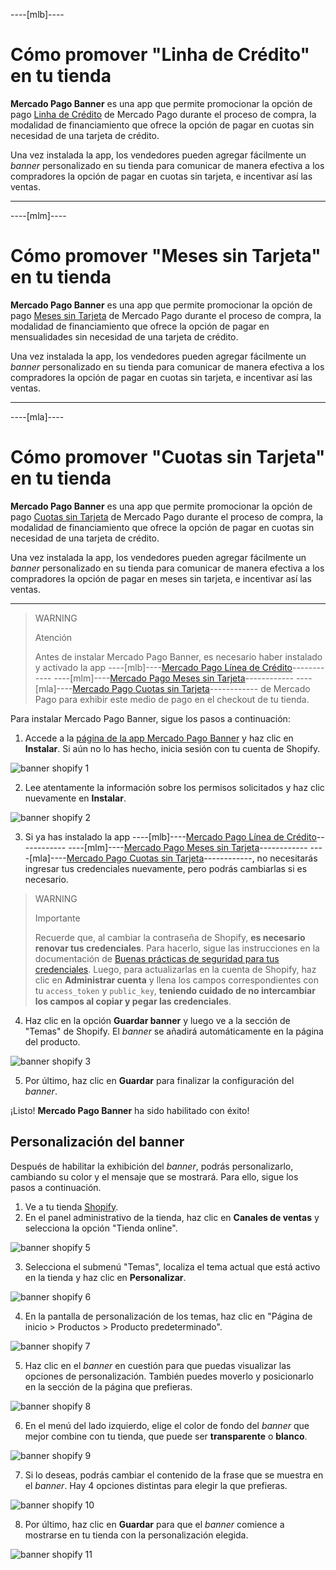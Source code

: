 
----[mlb]----
# Cómo promover "Linha de Crédito" en tu tienda

**Mercado Pago Banner** es una app que permite promocionar la opción de pago [Linha de Crédito](/developers/es/docs/shopify/integration-configuration/meses-sin-tarjeta) de Mercado Pago durante el proceso de compra, la modalidad de financiamiento que ofrece la opción de pagar en cuotas sin necesidad de una tarjeta de crédito.

Una vez instalada la app, los vendedores pueden agregar fácilmente un _banner_ personalizado en su tienda para comunicar de manera efectiva a los compradores la opción de pagar en cuotas sin tarjeta, e incentivar así las ventas.

------------
----[mlm]----
# Cómo promover "Meses sin Tarjeta" en tu tienda

**Mercado Pago Banner** es una app que permite promocionar la opción de pago [Meses sin Tarjeta](/developers/pt/docs/shopify/integration-configuration/meses-sin-tarjeta) de Mercado Pago durante el proceso de compra, la modalidad de financiamiento que ofrece la opción de pagar en mensualidades sin necesidad de una tarjeta de crédito.

Una vez instalada la app, los vendedores pueden agregar fácilmente un _banner_ personalizado en su tienda para comunicar de manera efectiva a los compradores la opción de pagar en cuotas sin tarjeta, e incentivar así las ventas.

------------
----[mla]----
# Cómo promover "Cuotas sin Tarjeta" en tu tienda

**Mercado Pago Banner** es una app que permite promocionar la opción de pago [Cuotas sin Tarjeta](/developers/es/docs/shopify/integration-configuration/meses-sin-tarjeta) de Mercado Pago durante el proceso de compra, la modalidad de financiamiento que ofrece la opción de pagar en cuotas sin necesidad de una tarjeta de crédito.

Una vez instalada la app, los vendedores pueden agregar fácilmente un _banner_ personalizado en su tienda para comunicar de manera efectiva a los compradores la opción de pagar en meses sin tarjeta, e incentivar así las ventas.

------------

> WARNING
>
> Atención
>
> Antes de instalar Mercado Pago Banner, es necesario haber instalado y activado la app ----[mlb]----[Mercado Pago Línea de Crédito](/developers/es/docs/shopify/integration-configuration/meses-sin-tarjeta)------------ ----[mlm]----[Mercado Pago Meses sin Tarjeta](/developers/es/docs/shopify/integration-configuration/meses-sin-tarjeta)------------ ----[mla]----[Mercado Pago Cuotas sin Tarjeta](/developers/es/docs/shopify/integration-configuration/meses-sin-tarjeta)------------ de Mercado Pago para exhibir este medio de pago en el checkout de tu tienda. 

Para instalar Mercado Pago Banner, sigue los pasos a continuación:

1. Accede a la [página de la app Mercado Pago Banner](https://apps.shopify.com/mercado-pago-banner?locale=es) y haz clic en **Instalar**. Si aún no lo has hecho, inicia sesión con tu cuenta de Shopify.

![banner shopify 1](/images/shopify/banner-1-es.png)

2. Lee atentamente la información sobre los permisos solicitados y haz clic nuevamente en **Instalar**.

![banner shopify 2](/images/shopify/banner-2-es.png)

3. Si ya has instalado la app ----[mlb]----[Mercado Pago Línea de Crédito](/developers/es/docs/shopify/integration-configuration/meses-sin-tarjeta)------------ ----[mlm]----[Mercado Pago Meses sin Tarjeta](/developers/es/docs/shopify/integration-configuration/meses-sin-tarjeta)------------ ----[mla]----[Mercado Pago Cuotas sin Tarjeta](/developers/es/docs/shopify/integration-configuration/meses-sin-tarjeta)------------, no necesitarás ingresar tus credenciales nuevamente, pero podrás cambiarlas si es necesario.

> WARNING
>
> Importante
>
> Recuerde que, al cambiar la contraseña de Shopify, **es necesario renovar tus credenciales**. Para hacerlo, sigue las instrucciones en la documentación de [Buenas prácticas de seguridad para tus credenciales](/developers/es/docs/shopify/best-practices/credentials-best-practices/secure-credentials). Luego, para actualizarlas en la cuenta de Shopify, haz clic en **Administrar cuenta** y llena los campos correspondientes con tu `access_token` y `public_key`, **teniendo cuidado de no intercambiar los campos al copiar y pegar las credenciales**.

4. Haz clic en la opción **Guardar banner** y luego ve a la sección de "Temas" de Shopify. El _banner_ se añadirá automáticamente en la página del producto.

![banner shopify 3](/images/shopify/banner-3-es.png)

5. Por último, haz clic en **Guardar** para finalizar la configuración del _banner_.

¡Listo! **Mercado Pago Banner**  ha sido habilitado con éxito!

## Personalización del banner

Después de habilitar la exhibición del _banner_, podrás personalizarlo, cambiando su color y el mensaje que se mostrará. Para ello, sigue los pasos a continuación.

1. Ve a tu tienda [Shopify](https://accounts.shopify.com/store-login).
2. En el panel administrativo de la tienda, haz clic en **Canales de ventas** y selecciona la opción "Tienda online".

![banner shopify 5](/images/shopify/banner_5-es.png)

3. Selecciona el submenú "Temas", localiza el tema actual que está activo en la tienda y haz clic en **Personalizar**.

![banner shopify 6](/images/shopify/banner_6-es.png) 

4. En la pantalla de personalización de los temas, haz clic en "Página de inicio > Productos > Producto predeterminado".

![banner shopify 7](/images/shopify/banner_7-es.png)

5. Haz clic en el _banner_ en cuestión para que puedas visualizar las opciones de personalización. También puedes moverlo y posicionarlo en la sección de la página que prefieras.

![banner shopify 8](/images/shopify/banner_8-es.png)

6. En el menú del lado izquierdo, elige el color de fondo del _banner_ que mejor combine con tu tienda, que puede ser **transparente** o **blanco**.

![banner shopify 9](/images/shopify/banner_9-es.png)

7. Si lo deseas, podrás cambiar el contenido de la frase que se muestra en el _banner_. Hay 4 opciones distintas para elegir la que prefieras.

![banner shopify 10](/images/shopify/banner_10-es.png)

8. Por último, haz clic en **Guardar** para que el _banner_ comience a mostrarse en tu tienda con la personalización elegida.

![banner shopify 11](/images/shopify/banner_11-es.png)